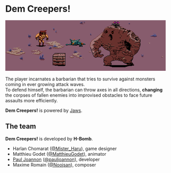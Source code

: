 # Dem Creepers!

![Dem Creepers!](./README/demcreepers.png)

The player incarnates a barbarian that tries to survive against monsters coming in ever growing attack waves.  
To defend himself, the barbarian can throw axes in all directions, **changing** the corpses of fallen enemies into improvised obstacles to face future assaults more efficiently.

**Dem Creepers!** is powered by [Jaws](http://www.jawsjs.com/).

## The team

**Dem Creepers!** is developed by **H-Bomb**.

* Harlan Chomarat ([@Mister_Haru](https://twitter.com/Mister_Haru)), game designer
* Matthieu Godet ([@MatthieuGodet](https://twitter.com/MatthieuGodet)), animator
* [Paul Joannon](http://pauljoannon.com) ([@pauljoannon](https://twitter.com/pauljoannon)), developer
* Maxime Romain ([@Noojsan](https://twitter.com/Noojsan/)), composer
